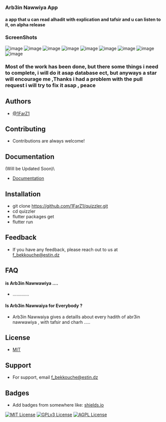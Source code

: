 ### Arb3in Nawwiya App 

####  a app that u can read  alhadit   with explication and tafsir and u can listen to it, on alpha release

### ScreenShots 

![image](https://user-images.githubusercontent.com/91225280/179862836-61cf5983-582c-4ecc-86a0-b5cd52506c78.png) 
![image](https://user-images.githubusercontent.com/91225280/179862940-6d003856-345f-4d3b-a54a-0e7479d87a97.png) 
![image](https://user-images.githubusercontent.com/91225280/179862977-23206db6-9caa-47ee-a2bb-f14eec916c0d.png) 
![image](https://user-images.githubusercontent.com/91225280/179863003-8eff5bb5-933f-4e18-a54b-37ae34e96238.png) 
![image](https://user-images.githubusercontent.com/91225280/179863120-77947f58-8214-4556-82b9-0540c23a3e96.png) 
![image](https://user-images.githubusercontent.com/91225280/179863133-b7d918dd-12a9-4cba-97f9-302066e708e8.png) 
![image](https://user-images.githubusercontent.com/91225280/179863145-37e5bd85-cb4e-4e20-bc5d-12cd8073c2f9.png) 
![image](https://user-images.githubusercontent.com/91225280/179863161-8e7ebd9f-a732-45d5-bb23-c5d0d4607d0b.png) 
![image](https://user-images.githubusercontent.com/91225280/179863197-06fc544b-0de8-4c12-9f27-16e8f1c9b71c.png)
### Most of the work has been done, but there some things i need to complete, i will do it asap database ect, but anyways a star will encourage me ,Thanks i had a problem with the pull request i  will try to fix it asap , peace

## Authors

- [@1FarZ1](https://www.github.com/1FarZ1)


## Contributing

- Contributions are always welcome!


## Documentation

(Will be Updated Soon)\
- [Documentation](https://linktodocumentation)


## Installation

- git clone https://github.com/1FarZ1/quizzler.git
- cd quizzler
- flutter packages get
- flutter run
    
## Feedback

- If you have any feedback, please reach out to us at f_bekkouche@estin.dz


## FAQ

#### is Arb3in Nawwawiya .... 
- .............
#### Is Arb3in Nawwaiya for Everybody ?
 - Arb3in Nawwaiya gives a detaills about every hadith of abr3in nawwawiya , with tafsir and charh .....


## License

- [MIT](https://choosealicense.com/licenses/mit/)


## Support

- For support, email f_bekkouche@estin.dz


## Badges

- Add badges from somewhere like: [shields.io](https://shields.io/)

[![MIT License](https://img.shields.io/badge/License-MIT-green.svg)](https://choosealicense.com/licenses/mit/)
[![GPLv3 License](https://img.shields.io/badge/License-GPL%20v3-yellow.svg)](https://opensource.org/licenses/)
[![AGPL License](https://img.shields.io/badge/license-AGPL-blue.svg)](http://www.gnu.org/licenses/agpl-3.0)

